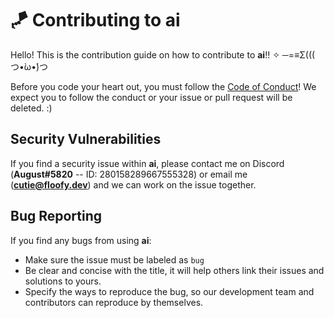 # 🪁 Contributing to ai
Hello! This is the contribution guide on how to contribute to **ai**!! ✧ ─=≡Σ((( つ•̀ω•́)つ

Before you code your heart out, you must follow the [Code of Conduct](CODE_OF_CONDUCT.md)! We expect you to follow
the conduct or your issue or pull request will be deleted. :)

## Security Vulnerabilities
If you find a security issue within **ai**, please contact me on Discord (**August#5820** -- ID: 280158289667555328) or email
me (**cutie@floofy.dev**) and we can work on the issue together.

## Bug Reporting
If you find any bugs from using **ai**:

- Make sure the issue must be labeled as `bug`
- Be clear and concise with the title, it will help others link their issues and solutions to yours.
- Specify the ways to reproduce the bug, so our development team and contributors can reproduce by themselves.
